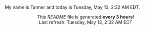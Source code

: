 My name is Tanner and today is Tuesday, May 13, 2:32 AM EDT.

<p align="center">This <i>README</i> file is generated <b>every 3 hours</b>!</br>Last refresh: Tuesday, May 13, 2:32 AM EDT<br /></p>
